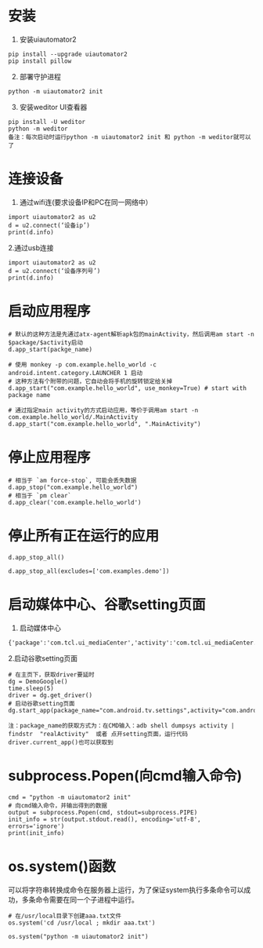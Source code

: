 安装
===
1. 安装uiautomator2  
```
pip install --upgrade uiautomator2  
pip install pillow
```
2. 部署守护进程  
```  
python -m uiautomator2 init  
```
3. 安装weditor UI查看器  
```
pip install -U weditor
python -m weditor 
备注：每次启动时运行python -m uiautomator2 init 和 python -m weditor就可以了
```

连接设备
===
1. 通过wifi连(要求设备IP和PC在同一网络中） 
```    
import uiautomator2 as u2  
d = u2.connect(‘设备ip’)  
print(d.info)  
```

2.通过usb连接  
```
import uiautomator2 as u2    
d = u2.connect(‘设备序列号’)    
print(d.info)   
```
启动应用程序
===
```
# 默认的这种方法是先通过atx-agent解析apk包的mainActivity，然后调用am start -n $package/$activity启动
d.app_start(packge_name)

# 使用 monkey -p com.example.hello_world -c android.intent.category.LAUNCHER 1 启动
# 这种方法有个附带的问题，它自动会将手机的旋转锁定给关掉
d.app_start("com.example.hello_world", use_monkey=True) # start with package name

# 通过指定main activity的方式启动应用，等价于调用am start -n com.example.hello_world/.MainActivity
d.app_start("com.example.hello_world", ".MainActivity")
```

停止应用程序
===
```
# 相当于 `am force-stop`, 可能会丢失数据
d.app_stop("com.example.hello_world") 
# 相当于 `pm clear`
d.app_clear('com.example.hello_world')
```
停止所有正在运行的应用
===
```
d.app_stop_all()

d.app_stop_all(excludes=['com.examples.demo'])
```

启动媒体中心、谷歌setting页面
===
1. 启动媒体中心  
```
{'package':'com.tcl.ui_mediaCenter','activity':'com.tcl.ui_mediaCenter.main.MainActivity'}
```
2.启动谷歌setting页面  
```
# 在主页下，获取driver要延时
dg = DemoGoogle()
time.sleep(5)
driver = dg.get_driver()
# 启动谷歌setting页面
dg.start_app(package_name="com.android.tv.settings",activity="com.android.tv.settings.MainSettings")
```
`注：package_name的获取方式为：在CMD输入：adb shell dumpsys activity | findstr  "realActivity"  或者 点开setting页面，运行代码driver.current_app()也可以获取到`

subprocess.Popen(向cmd输入命令)
===
```
cmd = "python -m uiautomator2 init"
# 向cmd输入命令，并输出得到的数据
output = subprocess.Popen(cmd, stdout=subprocess.PIPE)
init_info = str(output.stdout.read(), encoding='utf-8', errors='ignore')
print(init_info)
```

os.system()函数
===
可以将字符串转换成命令在服务器上运行，为了保证system执行多条命令可以成功，多条命令需要在同一个子进程中运行。
```
# 在/usr/local目录下创建aaa.txt文件
os.system('cd /usr/local ; mkdir aaa.txt')

os.system("python -m uiautomator2 init")



